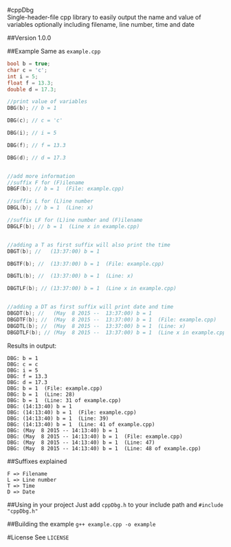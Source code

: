 #cppDbg  
Single-header-file cpp library to easily output the name and value of variables optionally including filename, line number, time and date

##Version 1.0.0

##Example
Same as `example.cpp`  
```cpp
bool b = true;
char c = 'c';
int i = 5;
float f = 13.3;
double d = 17.3;

//print value of variables
DBG(b); // b = 1

DBG(c); // c = 'c'

DBG(i); // i = 5

DBG(f); // f = 13.3

DBG(d); // d = 17.3


//add more information
//suffix F for (F)ilename
DBGF(b); // b = 1  (File: example.cpp)

//suffix L for (L)ine number
DBGL(b); // b = 1  (Line: x)

//suffix LF for (L)ine number and (F)ilename
DBGLF(b); // b = 1  (Line x in example.cpp)


//adding a T as first suffix will also print the time
DBGT(b); //   (13:37:00) b = 1

DBGTF(b); //  (13:37:00) b = 1  (File: example.cpp)

DBGTL(b); //  (13:37:00) b = 1  (Line: x)

DBGTLF(b); // (13:37:00) b = 1  (Line x in example.cpp)


//adding a DT as first suffix will print date and time
DBGDT(b); //   (May  8 2015 --  13:37:00) b = 1
DBGDTF(b); //  (May  8 2015 --  13:37:00) b = 1  (File: example.cpp)
DBGDTL(b); //  (May  8 2015 --  13:37:00) b = 1  (Line: x)
DBGDTLF(b); // (May  8 2015 --  13:37:00) b = 1  (Line x in example.cpp)
```

Results in output:  

```
DBG: b = 1
DBG: c = c
DBG: i = 5
DBG: f = 13.3
DBG: d = 17.3
DBG: b = 1  (File: example.cpp)
DBG: b = 1  (Line: 28)
DBG: b = 1  (Line: 31 of example.cpp)
DBG: (14:13:40) b = 1
DBG: (14:13:40) b = 1  (File: example.cpp)
DBG: (14:13:40) b = 1  (Line: 39)
DBG: (14:13:40) b = 1  (Line: 41 of example.cpp)
DBG: (May  8 2015 -- 14:13:40) b = 1
DBG: (May  8 2015 -- 14:13:40) b = 1  (File: example.cpp)
DBG: (May  8 2015 -- 14:13:40) b = 1  (Line: 47)
DBG: (May  8 2015 -- 14:13:40) b = 1  (Line: 48 of example.cpp)
```

##Suffixes explained
```
F => Filename  
L => Line number
T => Time
D => Date
```

##Using in your project
Just add `cppDbg.h` to your include path and  `#include "cppDbg.h"`

##Building the example
`g++ example.cpp -o example`

#License
See `LICENSE`
